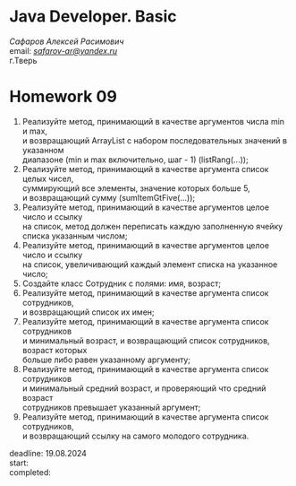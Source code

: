 # Java Developer. Basic  

_Сафаров Алексей Расимович_  
email: *safarov-ar@yandex.ru*  
г.Тверь

# Homework 09
1. Реализуйте метод, принимающий в качестве аргументов числа min и max,  
 и возвращающий ArrayList с набором последовательных значений в указанном  
 диапазоне (min и max включительно, шаг - 1) (listRang(...));
2. Реализуйте метод, принимающий в качестве аргумента список целых чисел,  
 суммирующий все элементы, значение которых больше 5,  
 и возвращающий сумму (sumItemGtFive(...));
3. Реализуйте метод, принимающий в качестве аргументов целое число и ссылку  
 на список, метод должен переписать каждую заполненную ячейку списка указанным числом;
4. Реализуйте метод, принимающий в качестве аргументов целое число и ссылку  
 на список, увеличивающий каждый элемент списка на указанное число;
5. Создайте класс Сотрудник с полями: имя, возраст;
6. Реализуйте метод, принимающий в качестве аргумента список сотрудников,  
 и возвращающий список их имен;
7. Реализуйте метод, принимающий в качестве аргумента список сотрудников  
 и минимальный возраст, и возвращающий список сотрудников, возраст которых  
 больше либо равен указанному аргументу;
8. Реализуйте метод, принимающий в качестве аргумента список сотрудников  
 и минимальный средний возраст, и проверяющий что средний возраст  
 сотрудников превышает указанный аргумент;
9. Реализуйте метод, принимающий в качестве аргумента список сотрудников,  
 и возвращающий ссылку на самого молодого сотрудника.

deadline: 19.08.2024  
start:    
completed:  
